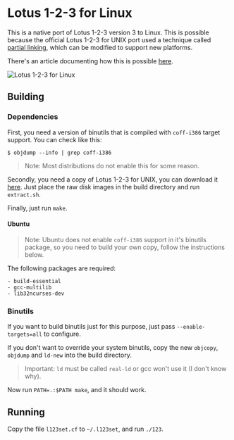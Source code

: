 # Lotus 1-2-3 for Linux

This is a native port of Lotus 1-2-3 version 3 to Linux. This is possible
because the official Lotus 1-2-3 for UNIX port used a technique called [partial
linking](https://sourceware.org/binutils/docs-2.38/ld/Options.html#:~:text=This%20is%20often%20called%20partial%20linking.), which can be modified to support new platforms.

There's an article documenting how this is possible
[here](https://lock.cmpxchg8b.com/linux123.html).

![Lotus 1-2-3 for Linux](https://lock.cmpxchg8b.com/img/123linux.png)

## Building

### Dependencies

First, you need a version of binutils that is compiled with `coff-i386` target
support. You can check like this:

```
$ objdump --info | grep coff-i386
```

> Note: Most distributions do not enable this for some reason.

Secondly, you need a copy of Lotus 1-2-3 for UNIX, you can download it
[here](https://archive.org/details/123-unix). Just place the raw disk images in 
the build directory and run `extract.sh`.

Finally, just run `make`.

#### Ubuntu

> Note: Ubuntu does not enable `coff-i386` support in it's binutils package, so
> you need to build your own copy, follow the instructions below.

The following packages are required:

    - build-essential
    - gcc-multilib
    - lib32ncurses-dev

### Binutils

If you want to build binutils just for this purpose, just pass
`--enable-targets=all` to configure.

If you don't want to override your system binutils, copy the new `objcopy`,
`objdump` and `ld-new` into the build directory.

> Important: `ld` must be called `real-ld` or gcc won't use it (I don't know why).

Now run `PATH=.:$PATH make`, and it should work.

## Running

Copy the file `l123set.cf` to `~/.l123set`, and run `./123`.

